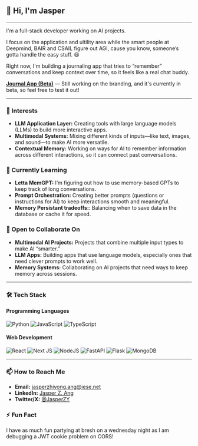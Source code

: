 ## 👋 Hi, I'm Jasper 
---

I'm a full-stack developer working on AI projects. 

I focus on the application and ultility area while the smart people at Deepmind, BAIR and CSAIL figure out AGI, cause you know, someone’s gotta handle the easy stuff. 😆

Right now, I'm building a journaling app that tries to “remember” conversations and keep context over time, so it feels like a real chat buddy.

[**Journal App (Beta)**](https://journal-app-two-pi.vercel.app/) — Still working on the branding, and it's currently in beta, so feel free to test it out!

---

### 👀 Interests
- **LLM Application Layer:** Creating tools with large language models (LLMs) to build more interactive apps.
- **Multimodal Systems:** Mixing different kinds of inputs—like text, images, and sound—to make AI more versatile.
- **Contextual Memory:** Working on ways for AI to remember information across different interactions, so it can connect past conversations.

### 🌱 Currently Learning
- **Letta MemGPT:** I’m figuring out how to use memory-based GPTs to keep track of long conversations.
- **Prompt Orchestration:** Creating better prompts (questions or instructions for AI) to keep interactions smooth and meaningful.
- **Memory Persistant tradeoffs:**: Balancing when to save data in the database or cache it for speed.

### 💞️ Open to Collaborate On
- **Multimodal AI Projects:** Projects that combine multiple input types to make AI “smarter.”
- **LLM Apps:** Building apps that use language models, especially ones that need clever prompts to work well.
- **Memory Systems:** Collaborating on AI projects that need ways to keep memory across sessions.

---

### 🛠️ Tech Stack

#### Programming Languages
![Python](https://img.shields.io/badge/python-3670A0?style=for-the-badge&logo=python&logoColor=ffdd54)
![JavaScript](https://img.shields.io/badge/javascript-%23323330.svg?style=for-the-badge&logo=javascript&logoColor=%23F7DF1E) 
![TypeScript](https://img.shields.io/badge/typescript-%23007ACC.svg?style=for-the-badge&logo=typescript&logoColor=white) 

#### Web Development
![React](https://img.shields.io/badge/react-%2320232a.svg?style=for-the-badge&logo=react&logoColor=%2361DAFB) 
![Next JS](https://img.shields.io/badge/Next-black?style=for-the-badge&logo=next.js&logoColor=white) 
![NodeJS](https://img.shields.io/badge/node.js-6DA55F?style=for-the-badge&logo=node.js&logoColor=white)
![FastAPI](https://img.shields.io/badge/FastAPI-009688?style=for-the-badge&logo=fastapi&logoColor=white)
![Flask](https://img.shields.io/badge/Flask-000000?style=for-the-badge&logo=flask&logoColor=white)
![MongoDB](https://img.shields.io/badge/MongoDB-4EA94B?style=for-the-badge&logo=mongodb&logoColor=white)

---

### 📫 How to Reach Me
- **Email:** [jasperzhiyong.ang@iese.net](mailto:jasperzhiyong.ang@iese.net)
- **LinkedIn:** [Jasper Z. Ang](https://www.linkedin.com/in/jasper-z-ang/)
- **Twitter/X:** [@JasperZY]([(https://x.com/JasperZY))

### ⚡ Fun Fact
I have as much fun partying at bresh on a wednesday night as I am debugging a JWT cookie problem on CORS!

